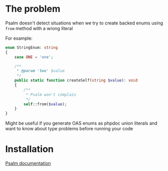# The problem

Psalm doesn't detect situations when we try to create backed enums using `from` method with a wrong literal

For example:

```php
enum StringEnum: string
{
    case ONE = 'one';

    /**
     * @param 'two' $value
     */
    public static function createSelf(string $value): void
    {
        /**
         * Psalm won't complain
         */
        self::from($value);
    }
}

```

Might be useful if you generate OAS enums as phpdoc union literals and want to know about type problems 
before running your code

# Installation

[Psalm documentation](https://psalm.dev/docs/running_psalm/plugins/using_plugins/#installing-plugins)
